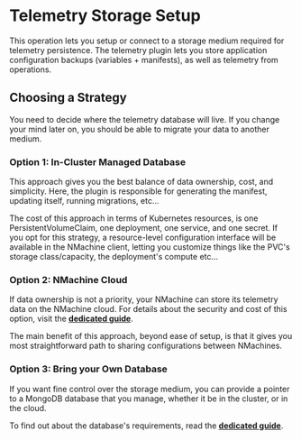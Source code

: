 # Telemetry Storage Setup

This operation lets you setup or connect to a storage medium required 
for telemetry persistence. The telemetry plugin lets you store application
configuration backups (variables + manifests), as well as
telemetry from operations. 
 

## Choosing a Strategy

You need to decide where the telemetry database will live. If you change
your mind later on, you should be able to migrate your data to another medium.


### Option 1: In-Cluster Managed Database

This approach gives you the best balance of data ownership, cost, 
and simplicity. Here, the plugin is responsible for generating the manifest, 
updating itself, running migrations, etc... 

The cost of this approach in terms of Kubernetes resources, 
is one PersistentVolumeClaim, one deployment, one service, and one secret. 
If you opt for this strategy, a resource-level configuration interface will be 
available in the NMachine client, letting you customize things like the 
PVC's storage class/capacity, the deployment's compute etc...


### Option 2: NMachine Cloud

If data ownership is not a priority, your NMachine can store its telemetry
data on the NMachine cloud. For details about the security and cost of this 
option, visit the **[dedicated guide](https://docs.nmachine.io/nope)**.

The main benefit of this approach, beyond ease of setup, is that it gives
you most straightforward path to sharing configurations between 
NMachines.


### Option 3: Bring your Own Database

If you want fine control over the storage medium, you can provide 
a pointer to a MongoDB database that you manage, whether it be in the
cluster, or in the cloud. 

To find out about the database's requirements, read the 
**[dedicated guide](https://docs.nmachine.io/nope)**.   







